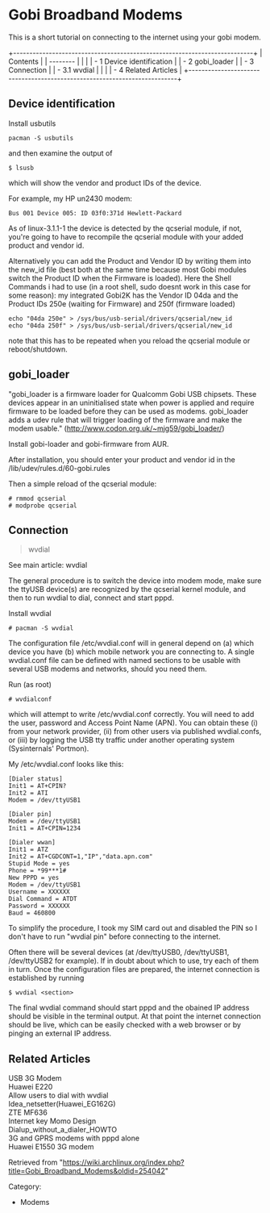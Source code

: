 Gobi Broadband Modems
=====================

  
 This is a short tutorial on connecting to the internet using your gobi
modem.

+--------------------------------------------------------------------------+
| Contents                                                                 |
| --------                                                                 |
|                                                                          |
| -   1 Device identification                                              |
| -   2 gobi_loader                                                        |
| -   3 Connection                                                         |
|     -   3.1 wvdial                                                       |
|                                                                          |
| -   4 Related Articles                                                   |
+--------------------------------------------------------------------------+

Device identification
---------------------

Install usbutils

    pacman -S usbutils

and then examine the output of

    $ lsusb

which will show the vendor and product IDs of the device.

For example, my HP un2430 modem:

    Bus 001 Device 005: ID 03f0:371d Hewlett-Packard 

As of linux-3.1.1-1 the device is detected by the qcserial module, if
not, you're going to have to recompile the qcserial module with your
added product and vendor id.

Alternatively you can add the Product and Vendor ID by writing them into
the new_id file (best both at the same time because most Gobi modules
switch the Product ID when the Firmware is loaded). Here the Shell
Commands i had to use (in a root shell, sudo doesnt work in this case
for some reason): my integrated Gobi2K has the Vendor ID 04da and the
Product IDs 250e (waiting for Firmware) and 250f (firmware loaded)

    echo "04da 250e" > /sys/bus/usb-serial/drivers/qcserial/new_id
    echo "04da 250f" > /sys/bus/usb-serial/drivers/qcserial/new_id

note that this has to be repeated when you reload the qcserial module or
reboot/shutdown.

gobi_loader
-----------

"gobi_loader is a firmware loader for Qualcomm Gobi USB chipsets. These
devices appear in an uninitialised state when power is applied and
require firmware to be loaded before they can be used as modems.
gobi_loader adds a udev rule that will trigger loading of the firmware
and make the modem usable."
(http://www.codon.org.uk/~mjg59/gobi_loader/)

Install gobi-loader and gobi-firmware from AUR.

After installation, you should enter your product and vendor id in the
/lib/udev/rules.d/60-gobi.rules

Then a simple reload of the qcserial module:

    # rmmod qcserial
    # modprobe qcserial

Connection
----------

> wvdial

See main article: wvdial

The general procedure is to switch the device into modem mode, make sure
the ttyUSB device(s) are recognized by the qcserial kernel module, and
then to run wvdial to dial, connect and start pppd.

Install wvdial

    # pacman -S wvdial

The configuration file /etc/wvdial.conf will in general depend on (a)
which device you have (b) which mobile network you are connecting to. A
single wvdial.conf file can be defined with named sections to be usable
with several USB modems and networks, should you need them.

Run (as root)

    # wvdialconf

which will attempt to write /etc/wvdial.conf correctly. You will need to
add the user, password and Access Point Name (APN). You can obtain these
(i) from your network provider, (ii) from other users via published
wvdial.confs, or (iii) by logging the USB tty traffic under another
operating system (Sysinternals' Portmon).

My /etc/wvdial.conf looks like this:

    [Dialer status]
    Init1 = AT+CPIN?
    Init2 = ATI
    Modem = /dev/ttyUSB1

    [Dialer pin]
    Modem = /dev/ttyUSB1
    Init1 = AT+CPIN=1234

    [Dialer wwan]
    Init1 = ATZ
    Init2 = AT+CGDCONT=1,"IP","data.apn.com"
    Stupid Mode = yes
    Phone = *99***1#
    New PPPD = yes
    Modem = /dev/ttyUSB1
    Username = XXXXXX
    Dial Command = ATDT
    Password = XXXXXX
    Baud = 460800

To simplify the procedure, I took my SIM card out and disabled the PIN
so I don't have to run "wvdial pin" before connecting to the internet.

Often there will be several devices (at /dev/ttyUSB0, /dev/ttyUSB1,
/dev/ttyUSB2 for example). If in doubt about which to use, try each of
them in turn. Once the configuration files are prepared, the internet
connection is established by running

    $ wvdial <section>

The final wvdial command should start pppd and the obained IP address
should be visible in the terminal output. At that point the internet
connection should be live, which can be easily checked with a web
browser or by pinging an external IP address.

Related Articles
----------------

USB 3G Modem  
 Huawei E220  
 Allow users to dial with wvdial  
 Idea_netsetter(Huawei_EG162G)  
 ZTE MF636  
 Internet key Momo Design  
 Dialup_without_a_dialer_HOWTO  
 3G and GPRS modems with pppd alone  
 Huawei E1550 3G modem

Retrieved from
"https://wiki.archlinux.org/index.php?title=Gobi_Broadband_Modems&oldid=254042"

Category:

-   Modems
